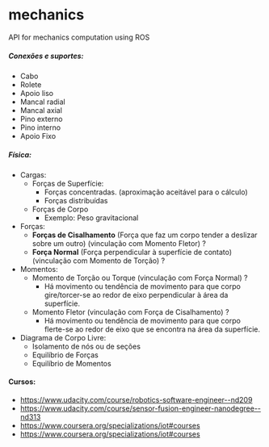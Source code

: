 # mechanics
API for mechanics computation using ROS

##### Conexões e suportes: 
- Cabo
- Rolete
- Apoio liso
- Mancal radial
- Mancal axial
- Pino externo
- Pino interno
- Apoio Fixo

##### Física:
- Cargas:
    - Forças de Superfície:
        - Forças concentradas. (aproximação aceitável para o cálculo)
        - Forças distribuídas
    - Forças de Corpo
        - Exemplo: Peso gravitacional
- Forças:
    - **Forças de Cisalhamento** (Força que faz um corpo tender a deslizar sobre um outro) (vinculação com Momento Fletor) ?
    - **Força Normal** (Força perpendicular à superfície de contato) (vinculação com Momento de Torção) ?
- Momentos:
    - Momento de Torção ou Torque (vinculação com Força Normal) ?
        - Há movimento ou tendência de movimento para que corpo gire/torcer-se ao redor de eixo perpendicular à área da superfície.
    - Momento Fletor (vinculação com Força de Cisalhamento) ?
        - Há movimento ou tendência de movimento para que corpo flerte-se ao redor de eixo que se encontra na área da superfície.
- Diagrama de Corpo Livre:
    - Isolamento de nós ou de seções
    - Equilíbrio de Forças
    - Equilíbrio de Momentos
    
#### Cursos:
- https://www.udacity.com/course/robotics-software-engineer--nd209
- https://www.udacity.com/course/sensor-fusion-engineer-nanodegree--nd313
- https://www.coursera.org/specializations/iot#courses
- https://www.coursera.org/specializations/iot#courses


